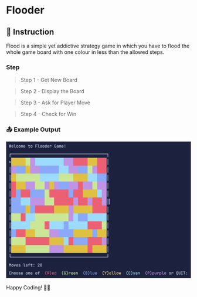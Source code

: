 # Flooder

## 📄 Instruction
Flood is a simple yet addictive strategy game in which you have to flood the whole game board with one colour in less than the allowed steps.


### Step
> Step 1 - Get New Board

> Step 2 - Display the Board

> Step 3 - Ask for Player Move

> Step 4 - Check for Win


### 📤 Example Output
![output](./output.png)


Happy Coding! 🚀✨
